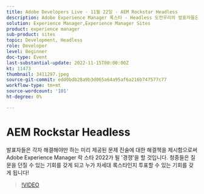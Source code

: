 ```yaml
---
title: Adobe Developers Live - 11월 22일 - AEM Rockstar Headless
description: Adobe Experience Manager 록스타 - Headless 도전우리의 발표자들은 각자 해결해야 하는 미리 제공된 문제 진술에 대한 해결책을 제시함으로써 Adobe Experience Manager 록스타 2022가 될 '경쟁'을 할 것입니다. 청중들은 질문을 던질 수 있는 기회를 갖게 되고 누가 차세대 록스타인지 투표할 수 있는 기회를 갖게 됩니다!
solution: Experience Manager,Experience Manager Sites
product: experience manager
sub-product: sites
topic: Development, Headless
role: Developer
level: Beginner
doc-type: Event
last-substantial-update: 2022-11-15T00:00:00Z
kt: 11473
thumbnail: 3411297.jpeg
source-git-commit: edd0bdb28a9b3d065a64a95af6a216b747577c77
workflow-type: tm+mt
source-wordcount: '101'
ht-degree: 0%

---
```


# AEM Rockstar Headless

발표자들은 각자 해결해야만 하는 미리 제공된 문제 진술에 대한 해결책을 제시함으로써 Adobe Experience Manager 락 스타 2022가 될 &#39;경쟁&#39;을 할 것입니다. 청중들은 질문을 던질 수 있는 기회를 갖게 되고 누가 차세대 록스타인지 투표할 수 있는 기회를 갖게 됩니다!

>[!VIDEO](https://video.tv.adobe.com/v/3411297/?quality=12&learn=on)
